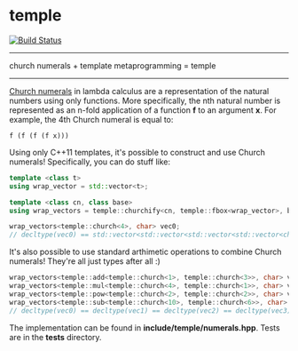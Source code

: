 # temple

[![Build Status](https://travis-ci.com/dmhacker/temple.svg?branch=master)](https://travis-ci.com/dmhacker/temple)

---

church numerals + template metaprogramming = temple

---

[Church numerals](https://en.wikipedia.org/wiki/Church_encoding) in lambda calculus are
a representation of the natural numbers using only functions. More specifically,
the nth natural number is represented as an n-fold application of a 
function __f__ to an argument __x__. For example, the 4th Church numeral is equal to:

```
f (f (f (f x)))
```

Using only C++11 templates, it's possible to construct and use Church numerals!
Specifically, you can do stuff like:

```cpp
template <class t>
using wrap_vector = std::vector<t>;

template <class cn, class base>
using wrap_vectors = temple::churchify<cn, temple::fbox<wrap_vector>, base>;

wrap_vectors<temple::church<4>, char> vec0;
// decltype(vec0) == std::vector<std::vector<std::vector<std::vector<char>>>>
```

It's also possible to use standard arthimetic operations to combine Church numerals! 
They're all just types after all :)

```cpp
wrap_vectors<temple::add<temple::church<1>, temple::church<3>>, char> vec1;
wrap_vectors<temple::mul<temple::church<4>, temple::church<1>>, char> vec2;
wrap_vectors<temple::pow<temple::church<2>, temple::church<2>>, char> vec3;
wrap_vectors<temple::sub<temple::church<10>, temple::church<6>>, char> vec4;
// decltype(vec0) == decltype(vec1) == decltype(vec2) == decltype(vec3) == decltype(vec4)
```

The implementation can be found in __include/temple/numerals.hpp__. 
Tests are in the __tests__ directory.
